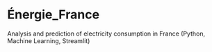 # Énergie_France
Analysis and prediction of electricity consumption in France (Python, Machine Learning, Streamlit)
